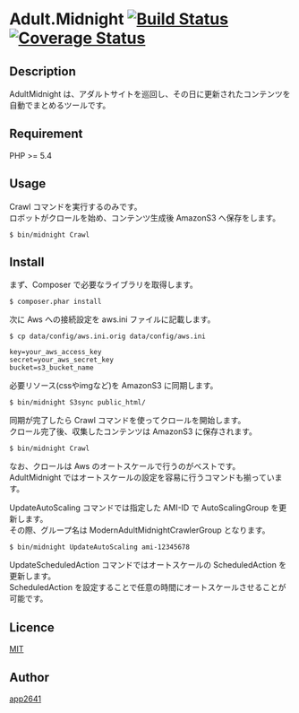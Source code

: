Adult.Midnight [![Build Status](https://travis-ci.org/app2641/AdultMidnight.svg?branch=develop)](https://travis-ci.org/app2641/AdultMidnight) [![Coverage Status](https://coveralls.io/repos/app2641/AdultMidnight/badge.png?branch=develop)](https://coveralls.io/r/app2641/AdultMidnight?branch=develop)
=======

## Description

AdultMidnight は、アダルトサイトを巡回し、その日に更新されたコンテンツを自動でまとめるツールです。

## Requirement

PHP >= 5.4

## Usage

Crawl コマンドを実行するのみです。  
ロボットがクロールを始め、コンテンツ生成後 AmazonS3 へ保存をします。

```
$ bin/midnight Crawl
```

## Install

まず、Composer で必要なライブラリを取得します。

```
$ composer.phar install
```

次に Aws への接続設定を aws.ini ファイルに記載します。

```
$ cp data/config/aws.ini.orig data/config/aws.ini
```

```
key=your_aws_access_key
secret=your_aws_secret_key
bucket=s3_bucket_name
```

必要リソース(cssやimgなど)を AmazonS3 に同期します。

```
$ bin/midnight S3sync public_html/
```

同期が完了したら Crawl コマンドを使ってクロールを開始します。  
クロール完了後、収集したコンテンツは AmazonS3 に保存されます。

```
$ bin/midnight Crawl
```

なお、クロールは Aws のオートスケールで行うのがベストです。  
AdultMidnight ではオートスケールの設定を容易に行うコマンドも揃っています。

UpdateAutoScaling コマンドでは指定した AMI-ID で AutoScalingGroup を更新します。  
その際、グループ名は ModernAdultMidnightCrawlerGroup となります。

```
$ bin/midnight UpdateAutoScaling ami-12345678
```

UpdateScheduledAction コマンドではオートスケールの ScheduledAction を更新します。  
ScheduledAction を設定することで任意の時間にオートスケールさせることが可能です。

## Licence

[MIT](https://github.com/app2641/AdultMidnight/blob/master/LICENCE)

## Author

[app2641](https://github.com/app2641)


